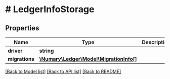 # # LedgerInfoStorage

## Properties

Name | Type | Description | Notes
------------ | ------------- | ------------- | -------------
**driver** | **string** |  | [optional]
**migrations** | [**\Numary\Ledger\Model\MigrationInfo[]**](MigrationInfo.md) |  | [optional]

[[Back to Model list]](../../README.md#models) [[Back to API list]](../../README.md#endpoints) [[Back to README]](../../README.md)
